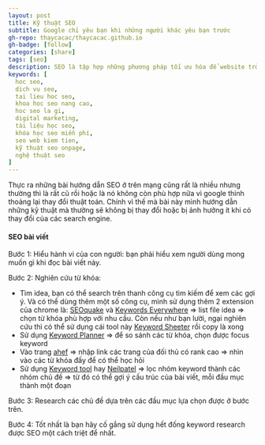 ```yaml
---
layout: post
title: Kỹ thuật SEO
subtitle: Google chỉ yêu bạn khi những người khác yêu bạn trước
gh-repo: thaycacac/thaycacac.github.io
gh-badge: [follow]
categories: [share]
tags: [seo]
description: SEO là tập hợp những phương pháp tối ưu hóa để website trở nên thân thiện với máy chủ tìm kiếm (Search Engine) từ đó nâng cao thứ hạng website khi người dùng tìm kiếm với các từ khóa liên quan. Bài viết này mình sẽ chia sẻ tất tần tật về kiến thức SEO mà mình đã nghiên cứu.
keywords: [
  hoc seo,
  dich vu seo,
  tai lieu hoc seo,
  khoa hoc seo nang cao,
  hoc seo la gi,
  digital marketing,
  tài liệu học seo,
  khóa học seo miễn phí,
  seo web kiem tien,
  kỹ thuật seo onpage,
  nghệ thuật seo
]
---
```


Thực ra những bài hướng dẫn SEO ở trên mạng cũng rất là nhiều nhưng thường thì là rất cũ rồi hoặc là nó không còn phù hợp nữa vì google thỉnh thoảng lại thay đổi thuật toán. Chính vì thế mà bài này mình hướng dẫn những kỹ thuật mà thường sẽ không bị thay đổi hoặc bị ảnh hưởng ít khi có thay đổi của các search engine.

#### SEO bài viết

Bước 1: Hiểu hành vi của con người: bạn phải hiểu xem người dùng mong muốn gì khi đọc bài viết này.

Bước 2: Nghiên cứu từ khóa:

- Tìm idea, bạn có thể search trên thanh công cụ tìm kiếm để xem các gợi ý. Và có thể dùng thêm một số công cụ, mình sử dụng thêm 2 extension của chrome là: [SEOquake](https://chrome.google.com/webstore/detail/seoquake/akdgnmcogleenhbclghghlkkdndkjdjc?hl=vi) và [Keywords Everywhere](https://chrome.google.com/webstore/detail/keywords-everywhere-keywo/hbapdpeemoojbophdfndmlgdhppljgmp) => list file idea => chọn từ khóa phù hợp với nhu cầu. Còn nếu như bạn lười, ngại nghiên cứu thì có thể sử dụng cái tool này [Keyword Sheeter](https://keywordsheeter.com/) rồi copy là xong
- Sử dụng [Keyword Planner](https://ads.google.com/home/tools/keyword-planner/) => để so sánh các từ khóa, chọn được focus keyword
- Vào trang [ahef](https://ahrefs.com/) => nhập link các trang của đối thủ có rank cao => nhìn vào các từ khóa đấy để có thể học hỏi
- Sử dụng [Keyword tool](https://keywordtool.io/) hay [Neilpatel](https://app.neilpatel.com/en/ubersuggest/keyword_ideas?keyword=thaycacac&lang=en&locId=2036) => lọc nhóm keyword thành các nhóm chủ đề => từ đó có thể gợi ý cấu trúc của bài viết, mỗi đầu mục thành một đoạn

Bước 3: Research các chủ đề dựa trên các đầu mục lựa chọn được ở bước trên.

Bước 4: Tốt nhất là bạn hãy cố gắng sử dụng hết đống keyword research được SEO một cách triệt để nhất.
